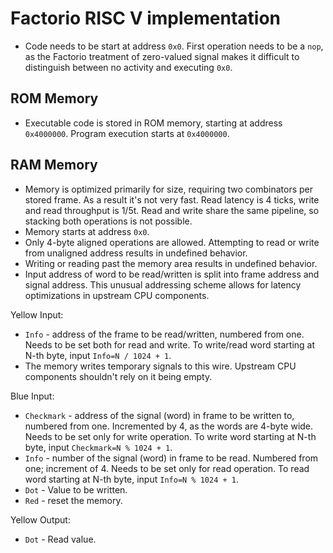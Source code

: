 # Factorio RISC V implementation

- Code needs to be start at address `0x0`. First operation needs to be a `nop`, as the Factorio treatment of zero-valued
  signal makes it difficult to distinguish between no activity and executing `0x0`.

## ROM Memory

* Executable code is stored in ROM memory, starting at address `0x4000000`. Program execution starts at `0x4000000`.

## RAM Memory

* Memory is optimized primarily for size, requiring two combinators per stored frame. As a result it's not very fast.
  Read latency is 4 ticks, write and read throughput is 1/5t. Read and write share the same pipeline, so stacking both
  operations is not possible.
* Memory starts at address `0x0`.
* Only 4-byte aligned operations are allowed. Attempting to read or write from unaligned address results in undefined
  behavior.
* Writing or reading past the memory area results in undefined behavior.
* Input address of word to be read/written is split into frame address and signal address. This unusual addressing
  scheme allows for latency optimizations in upstream CPU components.

Yellow Input:

* `Info` - address of the frame to be read/written, numbered from one. Needs to be set both for read and write. To
  write/read word starting at N-th byte, input `Info=N / 1024 + 1`.
* The memory writes temporary signals to this wire. Upstream CPU components shouldn't rely on it being empty.

Blue Input:

* `Checkmark` - address of the signal (word) in frame to be written to, numbered from one. Incremented by 4, as the
  words are 4-byte wide. Needs to be set only for write operation. To write word starting at N-th byte,
  input `Checkmark=N % 1024 + 1`.
* `Info` - number of the signal (word) in frame to be read. Numbered from one; increment of 4. Needs to be set only for
  read operation. To read word starting at N-th byte, input `Info=N % 1024 + 1`.
* `Dot` - Value to be written.
* `Red` - reset the memory.

Yellow Output:

* `Dot` - Read value.
